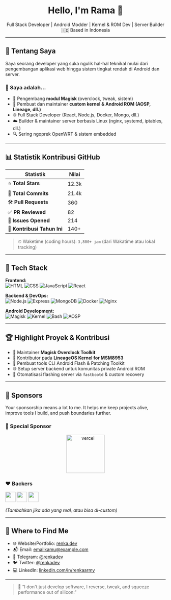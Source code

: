 <h1 align="center">Hello, I'm Rama 👋</h1>

<p align="center">
Full Stack Developer | Android Modder | Kernel & ROM Dev | Server Builder  
🇮🇩 Based in Indonesia  
</p>

---

## 🧠 Tentang Saya

Saya seorang developer yang suka ngulik hal-hal teknikal mulai dari pengembangan aplikasi web hingga sistem tingkat rendah di Android dan server.

### 💼 Saya adalah...
- 🔧 Pengembang **modul Magisk** (overclock, tweak, sistem)
- 📱 Pembuat dan maintainer **custom kernel & Android ROM (AOSP, Lineage, dll.)**
- 🌐 Full Stack Developer (React, Node.js, Docker, Mongo, dll.)
- ☁️ Builder & maintainer server berbasis Linux (nginx, systemd, iptables, dll.)
- 🔍 Sering ngoprek OpenWRT & sistem embedded

---

## 📊 Statistik Kontribusi GitHub

| Statistik | Nilai |
|----------|-------|
| ⭐ **Total Stars** | 12.3k |
| 🔁 **Total Commits** | 21.4k |
| 🛠 **Pull Requests** | 360 |
| ✅ **PR Reviewed** | 82 |
| 🐛 **Issues Opened** | 214 |
| 📅 **Kontribusi Tahun Ini** | 140+ |

> ⏱ Waketime (coding hours): `3,800+ jam` (dari Wakatime atau lokal tracking)

---

## 🧰 Tech Stack

**Frontend:**  
![HTML](https://img.shields.io/badge/HTML-E34F26?style=flat-square&logo=html5&logoColor=white)
![CSS](https://img.shields.io/badge/CSS-1572B6?style=flat-square&logo=css3)
![JavaScript](https://img.shields.io/badge/JavaScript-F7DF1E?style=flat-square&logo=javascript&logoColor=black)
![React](https://img.shields.io/badge/React-61DAFB?style=flat-square&logo=react)

**Backend & DevOps:**  
![Node.js](https://img.shields.io/badge/Node.js-339933?style=flat-square&logo=node.js&logoColor=white)
![Express](https://img.shields.io/badge/Express.js-000000?style=flat-square&logo=express)
![MongoDB](https://img.shields.io/badge/MongoDB-4EA94B?style=flat-square&logo=mongodb)
![Docker](https://img.shields.io/badge/Docker-2496ED?style=flat-square&logo=docker)
![Nginx](https://img.shields.io/badge/Nginx-269539?style=flat-square&logo=nginx)

**Android Development:**  
![Magisk](https://img.shields.io/badge/Magisk-00AF9C?style=flat-square&logo=android)
![Kernel](https://img.shields.io/badge/Kernel-000000?style=flat-square&logo=linux)
![Bash](https://img.shields.io/badge/Bash-4EAA25?style=flat-square&logo=gnu-bash)
![AOSP](https://img.shields.io/badge/AOSP-3DDC84?style=flat-square&logo=android)

---

## 🏆 Highlight Proyek & Kontribusi

- 👊 Maintainer **Magisk Overclock Toolkit**
- 🧬 Kontributor pada **LineageOS Kernel for MSM8953**
- 🔧 Pembuat tools CLI Android Flash & Patching Toolkit
- 🌐 Setup server backend untuk komunitas private Android ROM
- 🚀 Otomatisasi flashing server via `fastbootd` & custom recovery

---

## 💖 Sponsors

Your sponsorship means a lot to me. It helps me keep projects alive, improve tools I build, and push boundaries further.

### 🌟 Special Sponsor
<p align="center">
  <img src="https://avatars.githubusercontent.com/u/14985020?v=4" alt="vercel" width="120" />
</p>

### ❤️ Backers
<a href="#"><img src="https://avatars.githubusercontent.com/u/19180725?v=4" width="32"/></a>
<a href="#"><img src="https://avatars.githubusercontent.com/u/22829637?v=4" width="32"/></a>
<a href="#"><img src="https://avatars.githubusercontent.com/u/44501191?v=4" width="32"/></a>

_(Tambahkan jika ada yang real, atau bisa di-custom)_

---

## 🔗 Where to Find Me

- 🌐 Website/Portfolio: [renka.dev](https://yourwebsite.com)
- 📬 Email: [emailkamu@example.com](mailto:emailkamu@example.com)
- 💬 Telegram: [@renkadev](https://t.me/renkadev)
- 🐦 Twitter: [@renkadev](https://twitter.com/renkadev)
- 💻 LinkedIn: [linkedin.com/in/renkaarmy](https://linkedin.com/in/renkaarmy)

---

> 🧪 “I don't just develop software, I reverse, tweak, and squeeze performance out of silicon.”

